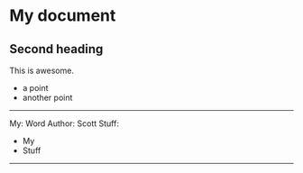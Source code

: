 # My document

## Second heading

This is awesome.

* a point
* another point
---
My: Word
Author: Scott
Stuff:
  - My
  - Stuff
---
